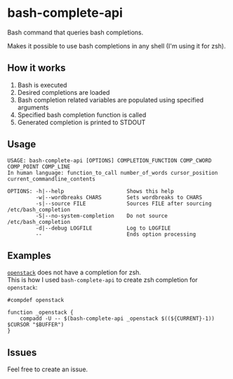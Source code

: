# bash-complete-api

Bash command that queries bash completions.

Makes it possible to use bash completions in any shell (I'm using it for zsh).
## How it works

1. Bash is executed
1. Desired completions are loaded
1. Bash completion related variables are populated using specified arguments
1. Specified bash completion function is called
1. Generated completion is printed to STDOUT

## Usage
```
USAGE: bash-complete-api [OPTIONS] COMPLETION_FUNCTION COMP_CWORD COMP_POINT COMP_LINE
In human language: function_to_call number_of_words cursor_position current_commandline_contents

OPTIONS: -h|--help                    Shows this help
         -w|--wordbreaks CHARS        Sets wordbreaks to CHARS
         -s|--source FILE             Sources FILE after sourcing /etc/bash_completion
         -S|--no-system-completion    Do not source /etc/bash_completion
         -d|--debug LOGFILE           Log to LOGFILE
         --                           Ends option processing
```
[//]: # "Coming soon:"

[//]: # "-F|--deduce-function     Deduces completion function therefore it does not have to be specified as an argument"

## Examples

[`openstack`](https://github.com/openstack/python-openstackclient) does not have a completion for zsh.  
This is how I used `bash-complete-api` to create zsh completion for `openstack`:
```
#compdef openstack

function _openstack {
    compadd -U -- $(bash-complete-api _openstack $((${CURRENT}-1)) $CURSOR "$BUFFER")
}
```

## Issues

Feel free to create an issue.

